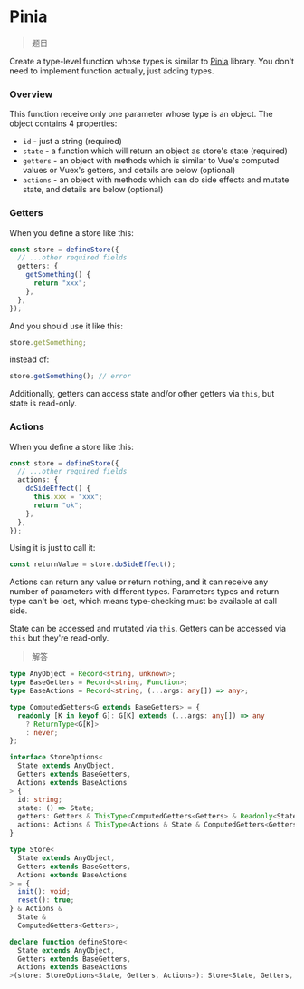 # Pinia

<BtnGroup 
	issue="https://tsch.js.org/1290/solutions"
	featured="https://github.com/type-challenges/type-challenges/issues/27536"
/>

> 题目

Create a type-level function whose types is similar to [Pinia](https://github.com/posva/pinia) library. You don't need to implement function actually, just adding types.

### Overview

This function receive only one parameter whose type is an object. The object contains 4 properties:

- `id` - just a string (required)
- `state` - a function which will return an object as store's state (required)
- `getters` - an object with methods which is similar to Vue's computed values or Vuex's getters, and details are below (optional)
- `actions` - an object with methods which can do side effects and mutate state, and details are below (optional)

### Getters

When you define a store like this:

```typescript
const store = defineStore({
  // ...other required fields
  getters: {
    getSomething() {
      return "xxx";
    },
  },
});
```

And you should use it like this:

```typescript
store.getSomething;
```

instead of:

```typescript
store.getSomething(); // error
```

Additionally, getters can access state and/or other getters via `this`, but state is read-only.

### Actions

When you define a store like this:

```typescript
const store = defineStore({
  // ...other required fields
  actions: {
    doSideEffect() {
      this.xxx = "xxx";
      return "ok";
    },
  },
});
```

Using it is just to call it:

```typescript
const returnValue = store.doSideEffect();
```

Actions can return any value or return nothing, and it can receive any number of parameters with different types.
Parameters types and return type can't be lost, which means type-checking must be available at call side.

State can be accessed and mutated via `this`. Getters can be accessed via `this` but they're read-only.

> 解答

```ts
type AnyObject = Record<string, unknown>;
type BaseGetters = Record<string, Function>;
type BaseActions = Record<string, (...args: any[]) => any>;

type ComputedGetters<G extends BaseGetters> = {
  readonly [K in keyof G]: G[K] extends (...args: any[]) => any
    ? ReturnType<G[K]>
    : never;
};

interface StoreOptions<
  State extends AnyObject,
  Getters extends BaseGetters,
  Actions extends BaseActions
> {
  id: string;
  state: () => State;
  getters: Getters & ThisType<ComputedGetters<Getters> & Readonly<State>>;
  actions: Actions & ThisType<Actions & State & ComputedGetters<Getters>>;
}

type Store<
  State extends AnyObject,
  Getters extends BaseGetters,
  Actions extends BaseActions
> = {
  init(): void;
  reset(): true;
} & Actions &
  State &
  ComputedGetters<Getters>;

declare function defineStore<
  State extends AnyObject,
  Getters extends BaseGetters,
  Actions extends BaseActions
>(store: StoreOptions<State, Getters, Actions>): Store<State, Getters, Actions>;
```
